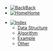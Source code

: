 - [![Back](https://icongram.jgog.in/fontawesome/arrow-circle-left.svg?color=808080&size=32)Back](README.md)
- [![Home](https://icongram.jgog.in/clarity/home.svg?color=808080&size=32)Home](https://huanime.com.cn/)
* [![Index](https://icongram.jgog.in/clarity/book.svg?color=808080&size=32)](#)
	* [Data Structure](#)
	* [Algorithm](#)
	* [Example](#)
	* [Other](#)
